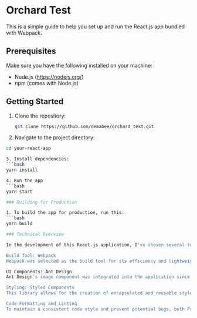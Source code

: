 # Orchard Test

This is a simple guide to help you set up and run the React.js app bundled with Webpack.

## Prerequisites

Make sure you have the following installed on your machine:

- Node.js (https://nodejs.org/)
- npm (comes with Node.js)

## Getting Started

1. Clone the repository:

   ```bash
   git clone https://github.com/demabee/orchard_test.git

2. Navigate to the project directory:
  ```bash
  cd your-react-app

3. Install dependencies:
  ```bash
  yarn install

4. Run the app
  ```bash
  yarn start

### Building for Production

1. To build the app for production, run this:
  ```bash
  yarn build

### Technical Overview

In the development of this React.js application, I've chosen several technologies and tools

Build Tool: Webpack
Webpack was selected as the build tool for its efficiency and lightweight nature. It simplifies the bundling of assets, making it an excellent choice for managing the project's resources, optimizing performance, and facilitating code splitting.

UI Components: Ant Design
Ant Design's image component was integrated into the application since it has a built-in modal preview functionality.

Styling: Styled Components
This library allows for the creation of encapsulated and reusable styled components, enhancing the maintainability and readability of the codebase.

Code Formatting and Linting
To maintain a consistent code style and prevent potential bugs, both Prettier and ESLint were added into the project. Prettier ensures a uniform code format, while ESLint enforces coding standards and identifies potential issues during development.